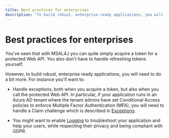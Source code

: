```yaml
---
title: Best practices for enterprises
description: "To build robust, enterprise-ready applications, you will need to follow some of the best patterns and practices in using MSAL Java."
---
```


# Best practices for enterprises

You've seen that with MSAL4J you can quite simply acquire a token for a protected Web API. You also don't have to handle refreshing tokens yourself.

However, to build robust, enterprise ready applications, you will need to do a bit more. For instance you'll want to:

- Handle exceptions, both when you acquire a token, but also when you call the protected Web API. In particular, if your application runs in an Azure AD tenant where the tenant admins have set Conditional Access policies to enforce Multiple Factor Authentication (MFA), you will need to handle a Claim challenge which is described in [Exceptions](https://github.com/AzureAD/microsoft-authentication-library-for-java/wiki/Exceptions).

- You might want to enable [Logging](/azure/active-directory/develop/msal-logging?tabs=java) to troubleshoot your application and help your users, while respecting their privacy and being compliant with GDPR.
